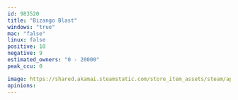 ```yaml
---
id: 983520
title: "Bizango Blast"
windows: "true"
mac: "false"
linux: false
positive: 10
negative: 9
estimated_owners: "0 - 20000"
peak_ccu: 0

image: https://shared.akamai.steamstatic.com/store_item_assets/steam/apps/983520/header.jpg?t=1560188205
opinions:
---
```


